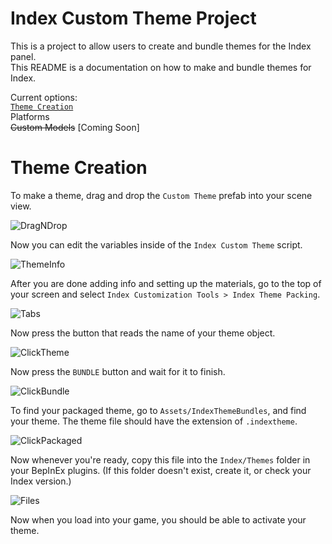# Index Custom Theme Project

This is a project to allow users to create and bundle themes for the Index panel. <br/>
This README is a documentation on how to make and bundle themes for Index.

Current options: <br/>
[`Theme Creation`](#Theme-Creation) <br/>
Platforms <br/>
~~Custom Models~~ [Coming Soon] <br/>




# Theme Creation

To make a theme, drag and drop the `Custom Theme` prefab into your scene view. <br/>

![DragNDrop](https://github.com/user-attachments/assets/d597ba6d-9ae8-4a33-840b-442a1f605ce4) <br/>


Now you can edit the variables inside of the `Index Custom Theme` script. <br/>

![ThemeInfo](https://github.com/user-attachments/assets/2de37424-8a57-4e07-bfc8-96cb18d54b85) <br/>


After you are done adding info and setting up the materials, go to the top of your screen and select `Index Customization Tools > Index Theme Packing`. <br/>

![Tabs](https://github.com/user-attachments/assets/b812f7aa-a316-4d29-ad37-d32523c76785) <br/>


Now press the button that reads the name of your theme object. <br/>

![ClickTheme](https://github.com/user-attachments/assets/b7293409-f323-43ba-9f68-200102c7ac68) <br/>


Now press the `BUNDLE` button and wait for it to finish. <br/>

![ClickBundle](https://github.com/user-attachments/assets/2818b1e0-c24a-466d-bf37-ff52541f273b) <br/>


To find your packaged theme, go to `Assets/IndexThemeBundles`, and find your theme. The theme file should have the extension of `.indextheme`. <br/>

![ClickPackaged](https://github.com/user-attachments/assets/49100fd6-38af-480d-b5a6-b8036fd3d2f0) <br/>


Now whenever you're ready, copy this file into the `Index/Themes` folder in your BepInEx plugins. (If this folder doesn't exist, create it, or check your Index version.) <br/>

![Files](https://github.com/user-attachments/assets/b1e72c84-83c1-4c46-a425-0dcf7d594305) <br/>


Now when you load into your game, you should be able to activate your theme.
